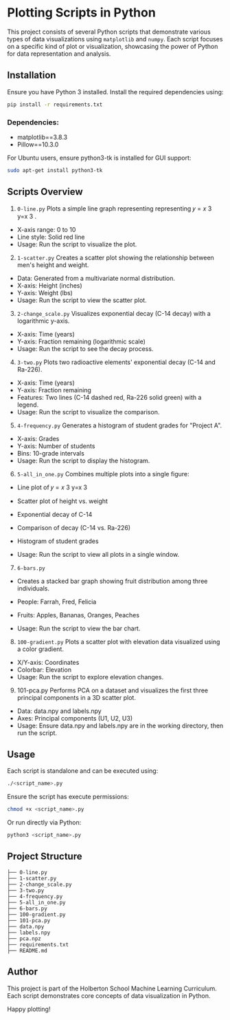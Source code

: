 # Plotting Scripts in Python

This project consists of several Python scripts that demonstrate various types of data visualizations using `matplotlib` and `numpy`. Each script focuses on a specific kind of plot or visualization, showcasing the power of Python for data representation and analysis.

## Installation

Ensure you have Python 3 installed. Install the required dependencies using:

```bash
pip install -r requirements.txt
```

### Dependencies:

- matplotlib==3.8.3
- Pillow==10.3.0

For Ubuntu users, ensure python3-tk is installed for GUI support:

```bash
sudo apt-get install python3-tk
```

## Scripts Overview

1. `0-line.py`
Plots a simple line graph representing representing 
𝑦
=
𝑥
3
y=x 
3
 .

- X-axis range: 0 to 10
- Line style: Solid red line
- Usage: Run the script to visualize the plot.

2. `1-scatter.py`
Creates a scatter plot showing the relationship between men's height and weight.

- Data: Generated from a multivariate normal distribution.
- X-axis: Height (inches)
- Y-axis: Weight (lbs)
- Usage: Run the script to view the scatter plot.

3. `2-change_scale.py`
Visualizes exponential decay (C-14 decay) with a logarithmic y-axis.

- X-axis: Time (years)
- Y-axis: Fraction remaining (logarithmic scale)
- Usage: Run the script to see the decay process.

4. `3-two.py`
Plots two radioactive elements' exponential decay (C-14 and Ra-226).

- X-axis: Time (years)
- Y-axis: Fraction remaining
- Features: Two lines (C-14 dashed red, Ra-226 solid green) with a legend.
- Usage: Run the script to visualize the comparison.

5. `4-frequency.py`
Generates a histogram of student grades for "Project A".

- X-axis: Grades
- Y-axis: Number of students
- Bins: 10-grade intervals
- Usage: Run the script to display the histogram.

6. `5-all_in_one.py`
Combines multiple plots into a single figure:

- Line plot of 
𝑦
=
𝑥
3
y=x 
3
 
- Scatter plot of height vs. weight
- Exponential decay of C-14
- Comparison of decay (C-14 vs. Ra-226)
- Histogram of student grades
- Usage: Run the script to view all plots in a single window.

7. `6-bars.py`
- Creates a stacked bar graph showing fruit distribution among three individuals.

- People: Farrah, Fred, Felicia
- Fruits: Apples, Bananas, Oranges, Peaches
- Usage: Run the script to view the bar chart.

8. `100-gradient.py`
Plots a scatter plot with elevation data visualized using a color gradient.

- X/Y-axis: Coordinates
- Colorbar: Elevation
- Usage: Run the script to explore elevation changes.

9. 101-pca.py
Performs PCA on a dataset and visualizes the first three principal components in a 3D scatter plot.

- Data: data.npy and labels.npy
- Axes: Principal components (U1, U2, U3)
- Usage: Ensure data.npy and labels.npy are in the working directory, then run the script.

## Usage
Each script is standalone and can be executed using:

```bash
./<script_name>.py
```

Ensure the script has execute permissions:

```bash
chmod +x <script_name>.py
```

Or run directly via Python:

```bash
python3 <script_name>.py
```

## Project Structure
```plaintext
├── 0-line.py
├── 1-scatter.py
├── 2-change_scale.py
├── 3-two.py
├── 4-frequency.py
├── 5-all_in_one.py
├── 6-bars.py
├── 100-gradient.py
├── 101-pca.py
├── data.npy
├── labels.npy
├── pca.npz
├── requirements.txt
├── README.md
```

## Author
This project is part of the Holberton School Machine Learning Curriculum. Each script demonstrates core concepts of data visualization in Python.

Happy plotting!
